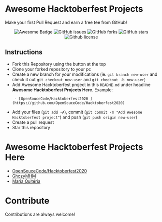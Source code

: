 # Awesome Hacktoberfest Projects

Make your first Pull Request and earn a free tee from GitHub!

<p align="center">
   <img src="https://cdn.rawgit.com/sindresorhus/awesome/d7305f38d29fed78fa85652e3a63e154dd8e8829/media/badge.svg" alt="Awesome Badge"/>
   <img alt="GitHub issues" src="https://img.shields.io/github/issues/BestCoderDotInfo/Awesome-Hacktoberfest-Projects"></a>
   <img alt="GitHub forks" src="https://img.shields.io/github/issues/BestCoderDotInfo/Awesome-Hacktoberfest-Projects"></a>
   <img alt="GitHub stars" src="https://img.shields.io/github/stars/BestCoderDotInfo/Awesome-Hacktoberfest-Projects"></a>
   <img alt="Github license" src="https://img.shields.io/github/license/BestCoderDotInfo/Awesome-Hacktoberfest-Projects"></a>
</p>

## Instructions

- Fork this Repository using the button at the top
- Clone your forked repository to your pc
- Create a new branch for your modifications (ie. `git branch new-user` and check it out `git checkout new-user` and `git checkout -b new-user`)
- Add Awesome Hacktoberfest project in this `README.md` under headline **Awesome Hacktoberfest Projects Here**. Example:
   ```
    - [OpenSouceCode/Hacktoberfest2020 ](https://github.com/OpenSouceCode/Hacktoberfest2020)
   ```
- Add your files (`git add -A`), commit (`git commit -m "Add Awesome Hacktoberfest project"`) and push (`git push origin new-user`)
- Create a pull request
- Star this repository

# Awesome Hacktoberfest Projects Here

- [OpenSouceCode/Hacktoberfest2020 ](https://github.com/OpenSouceCode/Hacktoberfest2020)
- [GhozyMHM](https://github.com/GhozyMHM/Simple-CRUD)
- [Maria Quitéria ](https://github.com/DadosAbertosDeFeira/maria-quiteria)

# Contribute

Contributions are always welcome! 
